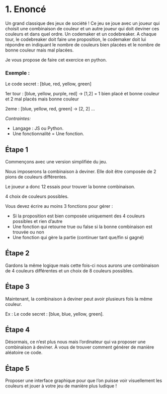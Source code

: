 # 1. Enoncé

Un grand classique des jeux de société ! Ce jeu se joue avec un joueur qui choisit une combinaison de couleur et un autre joueur qui doit deviner ces couleurs et dans quel ordre. Un codemaker et un codebreaker. A chaque tour, le codebreaker doit faire une proposition, le codemaker doit lui répondre en indiquant le nombre de couleurs bien placées et le nombre de bonne couleur mais mal placées. 

Je vous propose de faire cet exercice en python.

### **Exemple :**

Le code secret : [blue, red, yellow, green] 

1er tour : [blue, yellow, purple, red] -> [1,2] = 1 bien placé et bonne couleur et 2 mal placés mais bonne couleur 

2eme : [blue, yellow, red, green] -> [2, 2] …

*Contraintes:* 

- Langage : JS ou Python.
- Une fonctionnalité = Une fonction.

## Étape 1

Commençons avec une version simplifiée du jeu.

Nous imposerons la combinaison à deviner. Elle doit être composée de 2 pions de couleurs différentes.

Le joueur a donc 12 essais pour trouver la bonne combinaison.

4 choix de couleurs possibles.

Vous devez écrire au moins 3 fonctions pour gérer :

- Si la proposition est bien composée uniquement des 4 couleurs possibles et rien d’autre
- Une fonction qui retourne true ou false si la bonne combinaison est trouvée ou non
- Une fonction qui gère la partie (continuer tant que/fin si gagné)

## Étape 2

Gardons la même logique mais cette fois-ci nous aurons une combinaison de 4 couleurs différentes et un choix de 8 couleurs possibles.

## Étape 3

Maintenant, la combinaison à deviner peut avoir plusieurs fois la même couleur.

Ex : Le code secret : [blue, blue, yellow, green].

## Étape **4**

Désormais, ce n’est plus nous mais l’ordinateur qui va proposer une combinaison à deviner. À vous de trouver comment générer de manière aléatoire ce code.

## Étape 5

Proposer une interface graphique pour que l’on puisse voir visuellement les couleurs et jouer à votre jeu de manière plus ludique !
